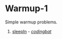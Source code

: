 # Warmup-1

Simple warmup problems.

1. [sleepIn](https://github.com/liampuk/code-practice/blob/master/codingbat/warmup-1/sleepIn.md) - _[codingbat](http://codingbat.com/prob/p187868)_